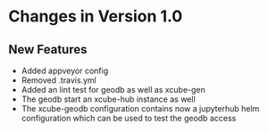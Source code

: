 # Changes in Version 1.0

## New Features

- Added appveyor config
- Removed .travis.yml
- Added an lint test for geodb as well as xcube-gen
- The geodb start an xcube-hub instance as well
- The xcube-geodb configuration contains now a jupyterhub helm
  configuration which can be used to test the geodb access
  